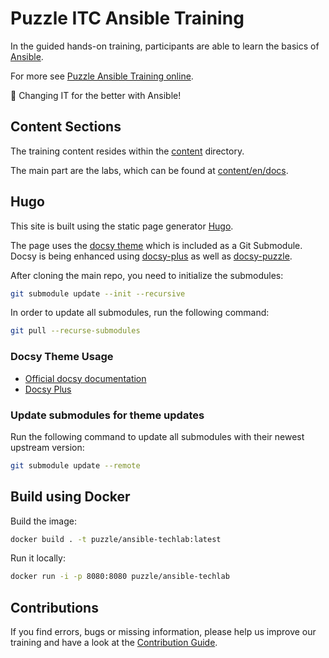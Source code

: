 # Puzzle ITC Ansible Training

In the guided hands-on training, participants are able to learn the basics of [Ansible](https://www.ansible.com/).

For more see [Puzzle Ansible Training online](https://ansible.puzzle.ch/).

:rocket: Changing IT for the better with Ansible!

## Content Sections

The training content resides within the [content](content) directory.

The main part are the labs, which can be found at [content/en/docs](content/en/docs).

## Hugo

This site is built using the static page generator [Hugo](https://gohugo.io/).

The page uses the [docsy theme](https://github.com/google/docsy) which is included as a Git Submodule.
Docsy is being enhanced using [docsy-plus](https://github.com/acend/docsy-plus/) as well as [docsy-puzzle](https://github.com/puzzle/docsy-puzzle/).

After cloning the main repo, you need to initialize the submodules:

```bash
git submodule update --init --recursive
```

In order to update all submodules, run the following command:

```bash
git pull --recurse-submodules
```

### Docsy Theme Usage

* [Official docsy documentation](https://www.docsy.dev/docs/)
* [Docsy Plus](https://github.com/acend/docsy-plus/)

### Update submodules for theme updates

Run the following command to update all submodules with their newest upstream version:

```bash
git submodule update --remote
```

## Build using Docker

Build the image:

```bash
docker build . -t puzzle/ansible-techlab:latest
```

Run it locally:

```bash
docker run -i -p 8080:8080 puzzle/ansible-techlab
```

## Contributions

If you find errors, bugs or missing information, please help us improve our training and have a look at the [Contribution Guide](CONTRIBUTING.md).
